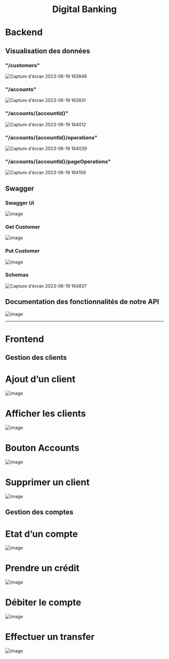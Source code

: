 <h1 align='center'>Digital Banking</h1>

# Backend
## Visualisation des données
### "/customers"
![Capture d'écran 2023-06-19 163846](https://github.com/hajarammari/Digital-Banking/assets/108992681/1ab2886f-8b26-48f0-92f3-aefef4a601ae)

### "/accounts"
![Capture d'écran 2023-06-19 163931](https://github.com/hajarammari/Digital-Banking/assets/108992681/0276f280-b1db-4af7-bcf7-939ce4956ce4)

### "/accounts/{accountId}"
![Capture d'écran 2023-06-19 164012](https://github.com/hajarammari/Digital-Banking/assets/108992681/b3bc0b80-1f24-46d6-baad-706a1c319d1a)

### "/accounts/{accountId}/operations"
![Capture d'écran 2023-06-19 164039](https://github.com/hajarammari/Digital-Banking/assets/108992681/5283e672-6cbe-47fb-8280-db21f826350b)

### "/accounts/{accountId}/pageOperations"
![Capture d'écran 2023-06-19 164106](https://github.com/hajarammari/Digital-Banking/assets/108992681/dd1eb949-1401-4d85-8ac2-30e70130746f)

## Swagger
### Swagger UI
![image](https://github.com/hajarammari/Digital-Banking/assets/108992681/d3de76c9-a854-40ed-8d9d-f06810b4c3b7)

### Get Customer
![image](https://github.com/hajarammari/Digital-Banking/assets/108992681/0f4ed35c-c96d-48d3-8376-5b403ba1603f)

### Put Customer
![image](https://github.com/hajarammari/Digital-Banking/assets/108992681/1c334c11-4b8d-46ae-b2d2-0e1a474d227b)

### Schemas
![Capture d'écran 2023-06-19 164837](https://github.com/hajarammari/Digital-Banking/assets/108992681/20969516-b305-47c1-bc05-18b472d14c93)

## Documentation des fonctionnalités de notre API
![image](https://github.com/hajarammari/Digital-Banking/assets/108992681/7c825f18-c15e-48d7-85d4-d2680382b7ca)

<hr>

# Frontend

## Gestion des clients

# Ajout d’un client

![image](https://github.com/hajarammari/Digital-Banking-Final/assets/108992681/cb2cf771-61d6-4552-a091-6e4bf9c0231c)

#	Afficher les clients
![image](https://github.com/hajarammari/Digital-Banking-Final/assets/108992681/fd1002b5-7306-4b8b-905e-6e010090319f)

#	Bouton Accounts
![image](https://github.com/hajarammari/Digital-Banking-Final/assets/108992681/dfc09ded-a170-456b-8783-a35feec21bc7)

#	Supprimer un client
![image](https://github.com/hajarammari/Digital-Banking-Final/assets/108992681/a7b80b17-c114-47b4-9bbd-2e74d4b119ad)
  
## Gestion des comptes
#	Etat d’un compte
![image](https://github.com/hajarammari/Digital-Banking-Final/assets/108992681/83063099-bfb7-41a9-8c78-08fb82ee5edc)
 
#	Prendre un crédit
![image](https://github.com/hajarammari/Digital-Banking-Final/assets/108992681/c2ae85d9-a22b-4fde-9137-62001520140a)
 
# Débiter le compte
![image](https://github.com/hajarammari/Digital-Banking-Final/assets/108992681/7ae90c91-1b49-4fe6-bf44-55efe8cfdb69)
 
# Effectuer un transfer
![image](https://github.com/hajarammari/Digital-Banking-Final/assets/108992681/19a61ae7-7828-4097-be4b-51874ab36f31)
 
